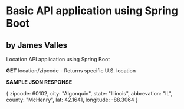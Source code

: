 
Basic API application using Spring Boot
=======================================

by James Valles
--------------

Location API application using Spring Boot

**GET** location/zipcode - Returns specific U.S. location

**SAMPLE JSON RESPONSE**

{
zipcode: 60102,
city: "Algonquin",
state: "Illinois",
abbrevation: "IL",
county: "McHenry",
lat: 42.1641,
longitude: -88.3064
}
